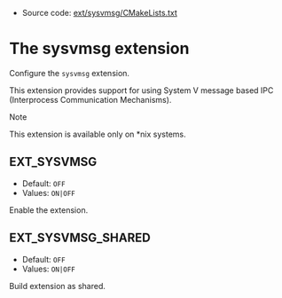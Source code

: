 <!-- This is auto-generated file. -->
* Source code: [ext/sysvmsg/CMakeLists.txt](https://github.com/petk/php-build-system/blob/master/cmake/ext/sysvmsg/CMakeLists.txt)

# The sysvmsg extension

Configure the `sysvmsg` extension.

This extension provides support for using System V message based IPC
(Interprocess Communication Mechanisms).

> [!NOTE]
> This extension is available only on \*nix systems.

## EXT_SYSVMSG

* Default: `OFF`
* Values: `ON|OFF`

Enable the extension.

## EXT_SYSVMSG_SHARED

* Default: `OFF`
* Values: `ON|OFF`

Build extension as shared.

